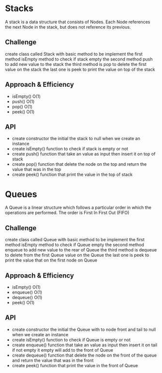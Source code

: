 # Stacks 
<!-- Short summary or background information -->
A stack is a data structure that consists of Nodes. Each Node references the next Node in the stack, but does not reference its previous.

## Challenge
<!-- Description of the challenge -->
create class called Stack with basic method to be implement the first method isEmpty method to check if stack empty 
the second method push to add new value to the stack the third method is pop to delete the first value on the stack
the last one is peek to print the value on top of the stack

## Approach & Efficiency
<!-- What approach did you take? Why? What is the Big O space/time for this approach? -->
- isEmpty() O(1)
- push() O(1)
- pop() O(1)
- peek() O(1)


## API
<!-- Description of each method publicly available to your Stack and Queue-->
- create constructor the initial the stack to null when we create an instance
- create isEmpty() function to check if stack is empty or not
- create push() function that take an value as input then insert it on top of stack
- create pop() function that delete the node on the top and return the value that was in the top 
- create peek() function that print the value in the top of stack
 


# Queues
<!-- Short summary or background information -->
 A Queue is a linear structure which follows a particular order in which the operations are performed. The order is First In First Out (FIFO)
## Challenge
<!-- Description of the challenge -->
create class called Queue with basic method to be implement the first method isEmpty method to check if Queue empty 
the second method enqueue to add new value to the rear of Queue the third method is dequeue to delete from the first Queue value on the Queue
the last one is peek to print the value that on the first node on Queue

## Approach & Efficiency
<!-- What approach did you take? Why? What is the Big O space/time for this approach? -->
- isEmpty() O(1)
- enqueue() O(1)
- dequeue() O(1)
- peek() O(1)
## API
<!-- Description of each method publicly available to your Stack and Queue-->
- create constructor the initial the Queue with to node front and tail to null when we create an instance
- create isEmpty() function to check if Queue is empty or not
- create enqueue() function that take an value as input then insert it on tail if not empty it empty will add to the front of Queue
- create dequeue() function that delete the node on the front of the queue and return the value that was in the front 
- create peek() function that print the value in the front of Queue